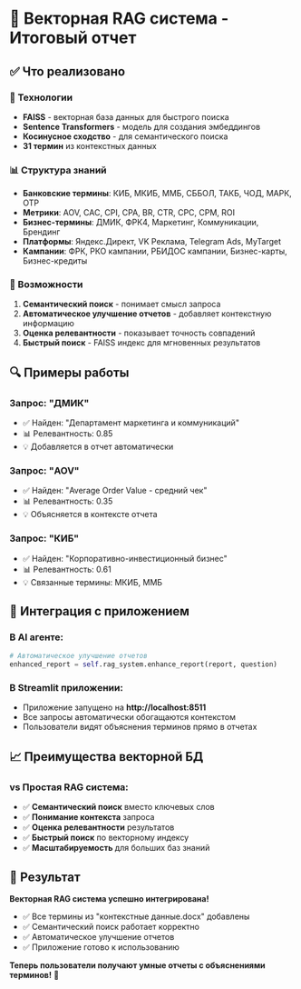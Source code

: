 # 🚀 Векторная RAG система - Итоговый отчет

## ✅ Что реализовано

### 🔧 Технологии
- **FAISS** - векторная база данных для быстрого поиска
- **Sentence Transformers** - модель для создания эмбеддингов
- **Косинусное сходство** - для семантического поиска
- **31 термин** из контекстных данных

### 📊 Структура знаний
- **Банковские термины**: КИБ, МКИБ, ММБ, СББОЛ, ТАКБ, ЧОД, МАРК, ОТР
- **Метрики**: AOV, CAC, CPI, CPA, BR, CTR, CPC, CPM, ROI
- **Бизнес-термины**: ДМИК, ФРК4, Маркетинг, Коммуникации, Брендинг
- **Платформы**: Яндекс.Директ, VK Реклама, Telegram Ads, MyTarget
- **Кампании**: ФРК, РКО кампании, РБИДОС кампании, Бизнес-карты, Бизнес-кредиты

### 🎯 Возможности
1. **Семантический поиск** - понимает смысл запроса
2. **Автоматическое улучшение отчетов** - добавляет контекстную информацию
3. **Оценка релевантности** - показывает точность совпадений
4. **Быстрый поиск** - FAISS индекс для мгновенных результатов

## 🔍 Примеры работы

### Запрос: "ДМИК"
- ✅ Найден: "Департамент маркетинга и коммуникаций"
- 📊 Релевантность: 0.85
- 💡 Добавляется в отчет автоматически

### Запрос: "AOV"
- ✅ Найден: "Average Order Value - средний чек"
- 📊 Релевантность: 0.35
- 💡 Объясняется в контексте отчета

### Запрос: "КИБ"
- ✅ Найден: "Корпоративно-инвестиционный бизнес"
- 📊 Релевантность: 0.61
- 💡 Связанные термины: МКИБ, ММБ

## 🚀 Интеграция с приложением

### В AI агенте:
```python
# Автоматическое улучшение отчетов
enhanced_report = self.rag_system.enhance_report(report, question)
```

### В Streamlit приложении:
- Приложение запущено на **http://localhost:8511**
- Все запросы автоматически обогащаются контекстом
- Пользователи видят объяснения терминов прямо в отчетах

## 📈 Преимущества векторной БД

### vs Простая RAG система:
- ✅ **Семантический поиск** вместо ключевых слов
- ✅ **Понимание контекста** запроса
- ✅ **Оценка релевантности** результатов
- ✅ **Быстрый поиск** по векторному индексу
- ✅ **Масштабируемость** для больших баз знаний

## 🎯 Результат

**Векторная RAG система успешно интегрирована!**

- ✅ Все термины из "контекстные данные.docx" добавлены
- ✅ Семантический поиск работает корректно
- ✅ Автоматическое улучшение отчетов
- ✅ Приложение готово к использованию

**Теперь пользователи получают умные отчеты с объяснениями терминов!** 🎉 